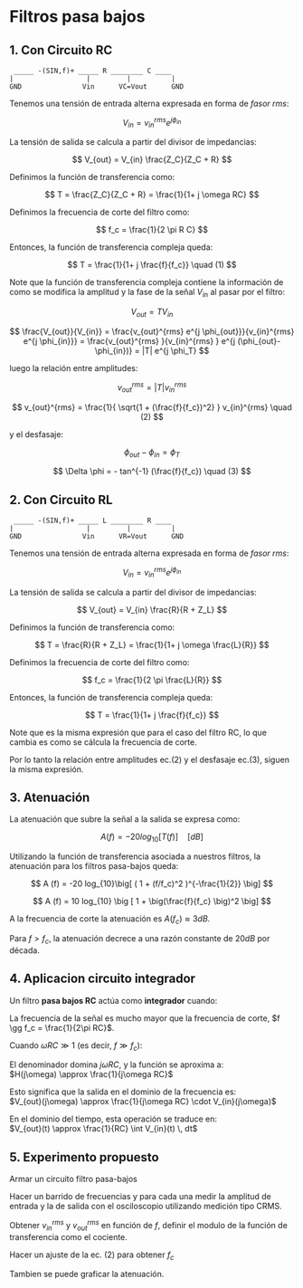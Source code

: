 # Filtros pasa bajos



## 1. Con Circuito RC

```
 _____ -(SIN,f)+ _____ R ________ C ____   
|                  |         |          |  
GND               Vin      VC=Vout      GND
```

Tenemos una tensión de entrada alterna expresada en forma de *fasor rms*:

$$
V_{in} = v_{in}^{rms} e^{j \phi_{in}}
$$

La tensión de salida se calcula a partir del divisor de impedancias:

$$
V_{out} =  V_{in} \frac{Z_C}{Z_C + R}
$$

Definimos la función de transferencia como:

$$
T = \frac{Z_C}{Z_C + R} =   \frac{1}{1+ j \omega RC}
$$

Definimos la frecuencia de corte del filtro como:

$$
f_c = \frac{1}{2 \pi R C}
$$

Entonces, la función de transferencia compleja queda:

$$
T = \frac{1}{1+ j \frac{f}{f_c}} \quad (1)
$$

Note que la función de transferencia compleja contiene la información de como se modifica la amplitud y la fase de la señal $V_{in}$ al pasar por el filtro:

$$
V_{out} = T V_{in}
$$

$$
\frac{V_{out}}{V_{in}} = \frac{v_{out}^{rms} e^{j \phi_{out}}}{v_{in}^{rms} e^{j \phi_{in}}} = \frac{v_{out}^{rms} }{v_{in}^{rms} } e^{j (\phi_{out}-\phi_{in})} = |T| e^{j \phi_T}
$$

luego la relación entre amplitudes:

$$
v_{out}^{rms} = |T| v_{in}^{rms}
$$

$$
v_{out}^{rms} = \frac{1}{ \sqrt{1 + (\frac{f}{f_c})^2} } v_{in}^{rms} \quad (2)
$$

y el desfasaje:

$$
\phi_{out} - \phi_{in} = \phi_T
$$

$$
\Delta \phi = - tan^{-1} (\frac{f}{f_c}) \quad (3)
$$




## 2. Con Circuito RL


```
 _____ -(SIN,f)+ _____ L ________ R ____   
|                  |         |          |  
GND               Vin      VR=Vout      GND
```


Tenemos una tensión de entrada alterna expresada en forma de *fasor rms*:

$$
V_{in} = v_{in}^{rms} e^{j \phi_{in}}
$$

La tensión de salida se calcula a partir del divisor de impedancias:

$$
V_{out} =  V_{in} \frac{R}{R + Z_L}
$$

Definimos la función de transferencia como:

$$
T = \frac{R}{R + Z_L} =   \frac{1}{1+ j \omega \frac{L}{R}}
$$

Definimos la frecuencia de corte del filtro como:

$$
f_c = \frac{1}{2 \pi \frac{L}{R}}
$$

Entonces, la función de transferencia compleja queda:

$$
T = \frac{1}{1+ j \frac{f}{f_c}}
$$

Note que es la misma expresión que para el caso del filtro RC, lo que cambia es como se cálcula la frecuencia de corte.

Por lo tanto la relación entre amplitudes ec.(2) y el desfasaje ec.(3), siguen la misma expresión.


## 3. Atenuación 

La atenuación que subre la señal a la salida se expresa como:

$$
A (f) = -20 log_{10}\big[ T(f)\big]\quad [dB]
$$

Utilizando la función de transferencia asociada a nuestros filtros, la atenuación para los filtros pasa-bajos queda:


$$
A (f) = -20 log_{10}\big[ ( 1 + (f/f_c)^2  )^{-\frac{1}{2}} \big]
$$

$$
A (f) = 10 log_{10} \big [ 1 + \big(\frac{f}{f_c} \big)^2  \big]
$$

A la frecuencia de corte la atenuación es $A(f_c)\approx 3dB$.

Para $f > f_c$, la atenuación decrece a una razón constante de $20 dB$ por década.

## 4. Aplicacion circuito integrador


Un filtro **pasa bajos RC**  actúa como **integrador** cuando:  

La frecuencia de la señal es mucho mayor que la frecuencia de corte, $f \gg f_c = \frac{1}{2\pi RC}$.  


Cuando $\omega RC \gg 1$ (es decir, $f \gg f_c$):  

El denominador domina $j\omega RC$, y la función se aproxima a:  
$H(j\omega) \approx \frac{1}{j\omega RC}$  

Esto significa que la salida en el dominio de la frecuencia es:  
$V_{out}(j\omega) \approx \frac{1}{j\omega RC} \cdot V_{in}(j\omega)$  

En el dominio del tiempo, esta operación se traduce en:  
$V_{out}(t) \approx \frac{1}{RC} \int V_{in}(t) \, dt$





## 5. Experimento propuesto

Armar un circuito filtro pasa-bajos

Hacer un barrido de frecuencias y para cada una medir la amplitud de entrada y la de salida con el osciloscopio utilizando medición tipo CRMS. 

Obtener $v_{in}^{rms}$ y  $v_{out}^{rms}$ en función de $f$, definir el modulo de la función de transferencia como el cociente.

Hacer un ajuste de la ec. (2) para obtener $f_c$
 
Tambien se puede graficar la atenuación.




